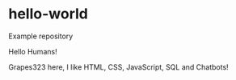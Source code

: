 # hello-world
Example repository

Hello Humans!

Grapes323 here, I like HTML, CSS, JavaScript, SQL and Chatbots!
